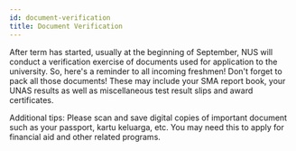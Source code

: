 ```yaml
---
id: document-verification
title: Document Verification
---
```


After term has started, usually at the beginning of September, NUS will conduct a verification exercise of documents used for application to the university. So, here's a reminder to all incoming freshmen! Don't forget to pack all those documents! These may include your SMA report book, your UNAS results as well as miscellaneous test result slips and award certificates. 

Additional tips: Please scan and save digital copies of important document such as your passport, kartu keluarga, etc. You may need this to apply for financial aid and other related programs.
<!--stackedit_data:
eyJoaXN0b3J5IjpbLTE2Nzk5MDAxMTNdfQ==
-->